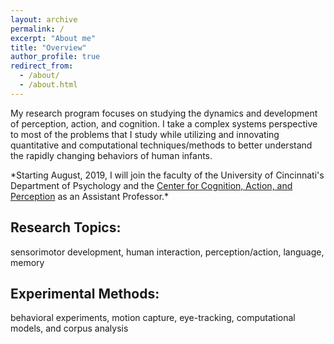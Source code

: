 ```yaml
---
layout: archive
permalink: /
excerpt: "About me"
title: "Overview"
author_profile: true
redirect_from: 
  - /about/
  - /about.html
---
```


My research program focuses on studying the dynamics and development of perception, action, and cognition. I take a complex systems perspective to most of the problems that I study while utilizing and innovating quantitative and computational techniques/methods to better understand the rapidly changing behaviors of human infants. 

&ast;Starting August, 2019, I will join the faculty of the University of Cincinnati's Department of Psychology and the
[Center for Cognition, Action, and Perception](https://www.artsci.uc.edu/cap.html) as an Assistant Professor.&ast;

Research Topics:
----------------

sensorimotor development, human interaction, perception/action, language, memory

Experimental Methods:
---------------------
behavioral experiments, motion capture, eye-tracking, computational models, and corpus analysis





